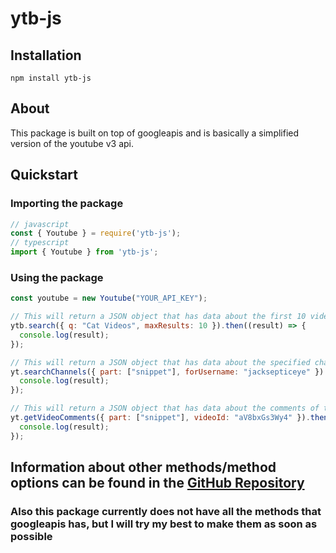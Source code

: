 # ytb-js

## Installation
```
npm install ytb-js
```

## About
This package is built on top of googleapis and is basically a simplified version of the youtube v3 api.

## Quickstart

### Importing the package

```js
// javascript
const { Youtube } = require('ytb-js');
// typescript
import { Youtube } from 'ytb-js';
```
### Using the package

```js
const youtube = new Youtube("YOUR_API_KEY");

// This will return a JSON object that has data about the first 10 videos that the api found
ytb.search({ q: "Cat Videos", maxResults: 10 }).then((result) => {
  console.log(result);
}); 

// This will return a JSON object that has data about the specified channel(s)
yt.searchChannels({ part: ["snippet"], forUsername: "jacksepticeye" }).then((result) => {
  console.log(result);
});

// This will return a JSON object that has data about the comments of the specified video
yt.getVideoComments({ part: ["snippet"], videoId: "aV8bxGs3Wy4" }).then((result) => {
  console.log(result);
});
```
## Information about other methods/method options can be found in the [GitHub Repository](https://github.com/DobreCostin21/ytb-js)
### Also this package currently does not have all the methods that googleapis has, but I will try my best to make them as soon as possible